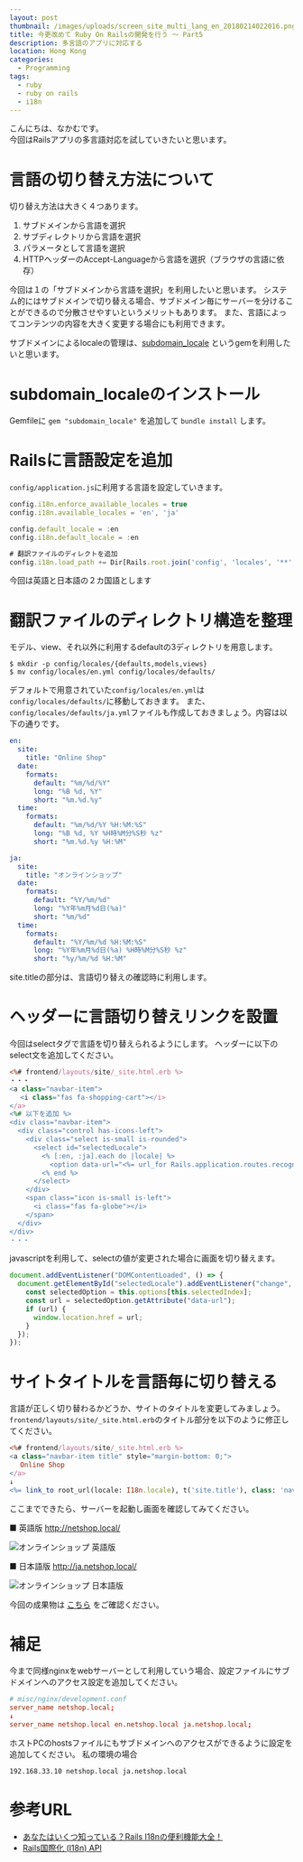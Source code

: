 ```yaml
---
layout: post
thumbnail: /images/uploads/screen_site_multi_lang_en_20180214022016.png
title: 今更改めて Ruby On Railsの開発を行う 〜 Part5
description: 多言語のアプリに対応する
location: Hong Kong
categories:
  - Programming
tags:
  - ruby
  - ruby on rails
  - i18n
---
```

こんにちは、なかむです。  
今回はRailsアプリの多言語対応を試していきたいと思います。

# 言語の切り替え方法について

切り替え方法は大きく４つあります。

1. サブドメインから言語を選択
2. サブディレクトリから言語を選択
3. パラメータとして言語を選択
4. HTTPヘッダーのAccept-Languageから言語を選択（ブラウザの言語に依存）

今回は１の「サブドメインから言語を選択」を利用したいと思います。
システム的にはサブドメインで切り替える場合、サブドメイン毎にサーバーを分けることができるので分散させやすいというメリットもあります。
また、言語によってコンテンツの内容を大きく変更する場合にも利用できます。

サブドメインによるlocaleの管理は、[subdomain_locale](https://github.com/semaperepelitsa/subdomain_locale) というgemを利用したいと思います。

# subdomain_localeのインストール

Gemfileに `gem "subdomain_locale"` を追加して `bundle install` します。

# Railsに言語設定を追加

`config/application.js`に利用する言語を設定していきます。

```config/application.js
config.i18n.enforce_available_locales = true
config.i18n.available_locales = 'en', 'ja'

config.default_locale = :en
config.i18n.default_locale = :en

# 翻訳ファイルのディレクトを追加
config.i18n.load_path += Dir[Rails.root.join('config', 'locales', '**', '*.{rb,yml}').to_s]
```

今回は英語と日本語の２カ国語とします

# 翻訳ファイルのディレクトリ構造を整理

モデル、view、それ以外に利用するdefaultの3ディレクトリを用意します。

```
$ mkdir -p config/locales/{defaults,models,views}
$ mv config/locales/en.yml config/locales/defaults/
```

デフォルトで用意されていた`config/locales/en.yml`は`config/locales/defaults/`に移動しておきます。
また、`config/locales/defaults/ja.yml`ファイルも作成しておきましょう。内容は以下の通りです。

```config/locales/defaults/en.yml
en:
  site:
    title: "Online Shop"
  date:
    formats:
      default: "%m/%d/%Y"
      long: "%B %d, %Y"
      short: "%m.%d.%y"
  time:
    formats:
      default: "%m/%d/%Y %H:%M:%S"
      long: "%B %d, %Y %H時%M分%S秒 %z"
      short: "%m.%d.%y %H:%M"
```

```config/locales/defaults/ja.yml
ja:
  site:
    title: "オンラインショップ"
  date:
    formats:
      default: "%Y/%m/%d"
      long: "%Y年%m月%d日(%a)"
      short: "%m/%d"
  time:
    formats:
      default: "%Y/%m/%d %H:%M:%S"
      long: "%Y年%m月%d日(%a) %H時%M分%S秒 %z"
      short: "%y/%m/%d %H:%M"
```

site.titleの部分は、言語切り替えの確認時に利用します。

# ヘッダーに言語切り替えリンクを設置

今回はselectタグで言語を切り替えられるようにします。
ヘッダーに以下のselect文を追加してください。

```frontend/layouts/site/_site.html.erb
<%# frontend/layouts/site/_site.html.erb %>
・・・
<a class="navbar-item">
 　<i class="fas fa-shopping-cart"></i>
</a>
<%# 以下を追加 %>
<div class="navbar-item">
  <div class="control has-icons-left">
    <div class="select is-small is-rounded">
      <select id="selectedLocale">
        <% [:en, :ja].each do |locale| %>
          <option data-url="<%= url_for Rails.application.routes.recognize_path(request.url).merge({ only_path: false, locale: locale }) %>"<%= I18n.locale == locale ? ' selected' : '' %>><%= locale %></option>
        <% end %>
      </select>
    </div>
    <span class="icon is-small is-left">
      <i class="fas fa-globe"></i>
    </span>
  </div>
</div>
・・・
```

javascriptを利用して、selectの値が変更された場合に画面を切り替えます。

```frontend/layouts/site/site.js
document.addEventListener("DOMContentLoaded", () => {
  document.getElementById("selectedLocale").addEventListener("change", () => {
    const selectedOption = this.options[this.selectedIndex];
    const url = selectedOption.getAttribute("data-url");
    if (url) {
      window.location.href = url;
    }
  });
});

```

# サイトタイトルを言語毎に切り替える

言語が正しく切り替わるかどうか、サイトのタイトルを変更してみましょう。
`frontend/layouts/site/_site.html.erb`のタイトル部分を以下のように修正してください。

```frontend/layouts/site/_site.html.erb
<%# frontend/layouts/site/_site.html.erb %>
<a class="navbar-item title" style="margin-bottom: 0;">
 　Online Shop
</a>
↓
<%= link_to root_url(locale: I18n.locale), t('site.title'), class: 'navbar-item title', style: 'margin-bottom: 0;' %>
```

ここまでできたら、サーバーを起動し画面を確認してみてください。

■ 英語版
http://netshop.local/

![オンラインショップ 英語版](/images/uploads/screen_site_multi_lang_en_20180214022016.png)

■ 日本語版
http://ja.netshop.local/

![オンラインショップ 日本語版](/images/uploads/screen_site_multi_lang_ja_20180214022016.png)


今回の成果物は [こちら](https://github.com/nakanakamu0828/netshop/tree/v0.5) をご確認ください。


# 補足

今まで同様nginxをwebサーバーとして利用していう場合、設定ファイルにサブドメインへのアクセス設定を追加してください。

```misc/nginx/development.conf
# misc/nginx/development.conf
server_name netshop.local;
↓
server_name netshop.local en.netshop.local ja.netshop.local;
```

ホストPCのhostsファイルにもサブドメインへのアクセスができるように設定を追加してください。
私の環境の場合
```/etc/hosts
192.168.33.10 netshop.local ja.netshop.local
```


# 参考URL
* [あなたはいくつ知っている？Rails I18nの便利機能大全！](https://qiita.com/Kta-M/items/bd4ba36a58ad602a9d8b)
* [Rails国際化 (I18n) API](https://railsguides.jp/i18n.html)
